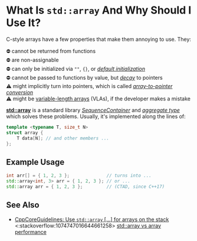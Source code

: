 # What Is `std::array` And Why Should I Use It?

C-style arrays have a few properties that make them annoying to use. They:

:no_entry: cannot be returned from functions<br>
:no_entry: are non-assignable<br>
:no_entry: can only be initialized via `""`, `{}`, or *[default initialization](https://en.cppreference.com/w/cpp/language/default_initialization)*<br>
:no_entry: cannot be passed to functions by value, but *[decay](https://64.github.io/cpp-faq/decay/)* to pointers<br>
:warning: might implicitly turn into pointers, which is called *[array-to-pointer conversion](https://en.cppreference.com/w/cpp/language/implicit_conversion#Array-to-pointer_conversion)*<br>
:warning: might be [variable-length arrays](https://en.wikipedia.org/wiki/Variable-length_array) (VLAs), if the developer makes a mistake

**[std::array](https://en.cppreference.com/w/cpp/container/array)** is a standard library
*[SequenceContainer](https://en.cppreference.com/w/cpp/named_req/SequenceContainer)* and
*[aggregate type](https://en.cppreference.com/w/cpp/language/aggregate_initialization)*
which solves these problems.
Usually, it's implemented along the lines of:
```cpp
template <typename T, size_t N>
struct array {
    T data[N]; // and other members ...
};
```
## Example Usage
```cpp
int arr[] = { 1, 2, 3 };              // turns into ...
std::array<int, 3> arr = { 1, 2, 3 }; // or ...
std::array arr = { 1, 2, 3 };         // (CTAD, since C++17)
```

## See Also
- [CppCoreGuidelines: Use `std::array` [...] for arrays on the stack](http://isocpp.github.io/CppCoreGuidelines/CppCoreGuidelines#Res-stack)<br>
<:stackoverflow:1074747016644661258>
[std::array vs array performance](https://stackoverflow.com/q/30263303/5740428)
